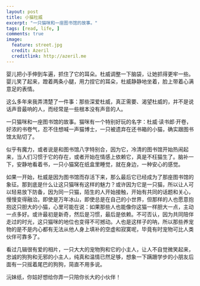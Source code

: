 ```yaml
---
layout: post
title: 小猫杜威
excerpt: "一只猫咪和一座图书馆的故事。"
tags: [read, life, ]
comments: true
image:
  feature: street.jpg
  credit: Azeril
  creditlink: http://azeril.me
---
```


婴儿把小手伸到车遍，抓住了它的耳朵。杜威调整一下脑袋，让她抓得更牢一些。婴儿笑了起来，蹬着两条小腿，用力捏它的耳朵，杜威静静地坐着，脸上带着心满意足的表情。
这么多年来我弄清楚了一件事：那些深爱杜威，真正需要、渴望杜威的，并不是说话声音最响的人，而经常是一些根本没有声音的人。一只猫咪和一座图书馆的故事。猫咪有一个特别好玩的名字：杜威·读书郎·开卷，好浓的书卷气，忍不住想喊一声猫博士，一只被遗弃在还书箱的小猫，确实跟图书馆太贴切了。

似乎有魔力，或者说是和图书馆八字特别合，因为它，冷清的图书馆开始热闹起来，当人们习惯于它的存在，或者开始在情感上依赖它，真是不枉猫生了。脑补一下，安静地看着书，一只小猫窝在纸盒里睡觉，就在身边，一种安心的感觉。

如果一开始，杜威是因为图书馆而存活下来，那么最后它已经成为了那座图书馆的象征。那到底是什么让这只猫咪有这样的魅力？或许因为它是一只猫，所以让人可以轻易放下防备，因为同一只猫，陌生的人开始接触，开始有共同的话题和关心，慢慢变得融洽。即使是万年冰山，即使总是在自己的小世界，但那样的人也愿意抱抱这只胆大的小猫，心里可能在说：如果那些人也能像你这猫一样胆大一点，主动一点多好。或许最初是新奇，然后是习惯，最后是依赖。不可否认，因为共同陪伴走过的时光，这只猫咪的地位也变得不可撼动。人也是这样子的呐，所以那些养宠物的是不是内心都有无法从他人身上填补的空虚和寂寞呢，毕竟有时宠物可比人类伙伴可靠多了。

看过几辑很有爱的相片，一只大大的宠物狗和它的小主人，让人不自觉微笑起来，忠诚的狗狗和无邪的小主人，纯真和温情已然足够，想象一下蹒跚学步的小朋友后面有一只摇着尾巴的狗狗，简直不用多说。

沅妹纸，你姑好想给你弄一只陪你长大的小伙伴！